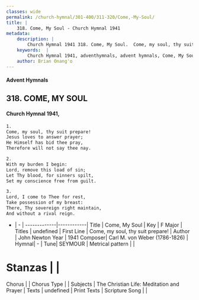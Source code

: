 ```yaml
---
classes: wide
permalink: /church-hymnal/301-400/311-320/Come,-My-Soul/
title: |
    318. Come, My Soul - Church Hymnal 1941
metadata:
    description: |
        Church Hymnal 1941 318. Come, My Soul.  Come, my soul, thy suit prepare!  Jesus loves to answer prayer;  He Himself has bid thee pray,  Therefore will not say thee nay. 
    keywords:  |
        Church Hymnal 1941, adventhymnals, advent hymnals, Come, My Soul, Come, my soul, thy suit prepare!. 
    author: Brian Onang'o
---
```


#### Advent Hymnals
## 318. COME, MY SOUL
####  Church Hymnal 1941,

```txt
1.
Come, my soul, thy suit prepare! 
Jesus loves to answer prayer; 
He Himself has bid thee pray, 
Therefore will not say thee nay. 

2.
With my burden I begin: 
Lord, remove this load of sin; 
Let Thy blood, for sinners spilt, 
Set my conscience free from guilt. 

3.
Lord, I come to Thee for rest, 
Take possession of my breast: 
There, Thy sovereign right maintain, 
And without a rival reign.

```

- |   -  |
-------------|------------|
Title | Come, My Soul |
Key | F Major |
Titles | undefined |
First Line | Come, my soul, thy suit prepare! |
Author | John Newton
Year | 1941
Composer| Carl M. von Weber (1786-1826) |
Hymnal|  - |
Tune| SEYMOUR |
Metrical pattern | |
# Stanzas |  |
Chorus |  |
Chorus Type |  |
Subjects | The Christian Life: Meditation and Prayer |
Texts | undefined |
Print Texts | 
Scripture Song |  |
    
